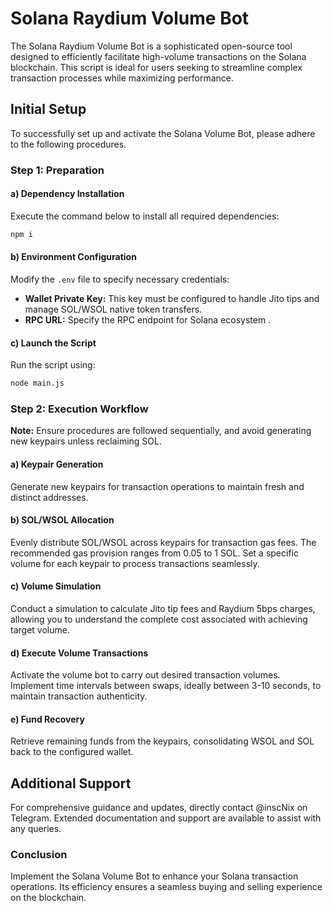 # Solana Raydium Volume Bot

The Solana Raydium Volume Bot is a sophisticated open-source tool designed to efficiently facilitate high-volume transactions on the Solana blockchain. This script is ideal for users seeking to streamline complex transaction processes while maximizing performance.

## Initial Setup

To successfully set up and activate the Solana Volume Bot, please adhere to the following procedures.

### Step 1: Preparation

#### a) Dependency Installation

Execute the command below to install all required dependencies:

```bash
npm i
```

#### b) Environment Configuration

Modify the `.env` file to specify necessary credentials:

- **Wallet Private Key:** This key must be configured to handle Jito tips and manage SOL/WSOL native token transfers.
- **RPC URL:** Specify the RPC endpoint for Solana ecosystem
  .

#### c) Launch the Script

Run the script using:

```bash
node main.js
```

### Step 2: Execution Workflow

**Note:** Ensure procedures are followed sequentially, and avoid generating new keypairs unless reclaiming SOL.

#### a) Keypair Generation

Generate new keypairs for transaction operations to maintain fresh and distinct addresses.

#### b) SOL/WSOL Allocation

Evenly distribute SOL/WSOL across keypairs for transaction gas fees. The recommended gas provision ranges from 0.05 to 1 SOL. Set a specific volume for each keypair to process transactions seamlessly.

#### c) Volume Simulation

Conduct a simulation to calculate Jito tip fees and Raydium 5bps charges, allowing you to understand the complete cost associated with achieving target volume.

#### d) Execute Volume Transactions

Activate the volume bot to carry out desired transaction volumes. Implement time intervals between swaps, ideally between 3-10 seconds, to maintain transaction authenticity.

#### e) Fund Recovery

Retrieve remaining funds from the keypairs, consolidating WSOL and SOL back to the configured wallet.

## Additional Support

For comprehensive guidance and updates, directly contact @inscNix on Telegram. Extended documentation and support are available to assist with any queries.

### Conclusion

Implement the Solana Volume Bot to enhance your Solana transaction operations. Its efficiency ensures a seamless buying and selling experience on the blockchain.

